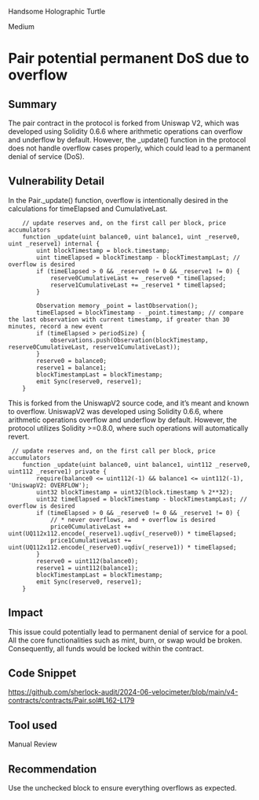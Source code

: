 Handsome Holographic Turtle

Medium

# Pair potential permanent DoS due to overflow

## Summary
The pair contract in the protocol is forked from Uniswap V2, which was developed using Solidity 0.6.6 where arithmetic operations can overflow and underflow by default. However, the _update() function in the protocol does not handle overflow cases properly, which could lead to a permanent denial of service (DoS).

## Vulnerability Detail
In the Pair._update() function, overflow is intentionally desired in the calculations for timeElapsed and CumulativeLast. 
```solidity
    // update reserves and, on the first call per block, price accumulators
    function _update(uint balance0, uint balance1, uint _reserve0, uint _reserve1) internal {
        uint blockTimestamp = block.timestamp;
        uint timeElapsed = blockTimestamp - blockTimestampLast; // overflow is desired
        if (timeElapsed > 0 && _reserve0 != 0 && _reserve1 != 0) {
            reserve0CumulativeLast += _reserve0 * timeElapsed;
            reserve1CumulativeLast += _reserve1 * timeElapsed;
        }

        Observation memory _point = lastObservation();
        timeElapsed = blockTimestamp - _point.timestamp; // compare the last observation with current timestamp, if greater than 30 minutes, record a new event
        if (timeElapsed > periodSize) {
            observations.push(Observation(blockTimestamp, reserve0CumulativeLast, reserve1CumulativeLast));
        }
        reserve0 = balance0;
        reserve1 = balance1;
        blockTimestampLast = blockTimestamp;
        emit Sync(reserve0, reserve1);
    }

```

This is forked from the UniswapV2 source code, and it’s meant and known to overflow. UniswapV2 was developed using Solidity 0.6.6, where arithmetic operations overflow and underflow by default. However, the protocol utilizes Solidity >=0.8.0, where such operations will automatically revert.
```solidity
 // update reserves and, on the first call per block, price accumulators
    function _update(uint balance0, uint balance1, uint112 _reserve0, uint112 _reserve1) private {
        require(balance0 <= uint112(-1) && balance1 <= uint112(-1), 'UniswapV2: OVERFLOW');
        uint32 blockTimestamp = uint32(block.timestamp % 2**32);
        uint32 timeElapsed = blockTimestamp - blockTimestampLast; // overflow is desired
        if (timeElapsed > 0 && _reserve0 != 0 && _reserve1 != 0) {
            // * never overflows, and + overflow is desired
            price0CumulativeLast += uint(UQ112x112.encode(_reserve1).uqdiv(_reserve0)) * timeElapsed;
            price1CumulativeLast += uint(UQ112x112.encode(_reserve0).uqdiv(_reserve1)) * timeElapsed;
        }
        reserve0 = uint112(balance0);
        reserve1 = uint112(balance1);
        blockTimestampLast = blockTimestamp;
        emit Sync(reserve0, reserve1);
    }
```

## Impact
This issue could potentially lead to permanent denial of service for a pool. All the core functionalities such as mint, burn, or swap would be broken. Consequently, all funds would be locked within the contract.
## Code Snippet
https://github.com/sherlock-audit/2024-06-velocimeter/blob/main/v4-contracts/contracts/Pair.sol#L162-L179
## Tool used

Manual Review

## Recommendation
Use the unchecked block to ensure everything overflows as expected.